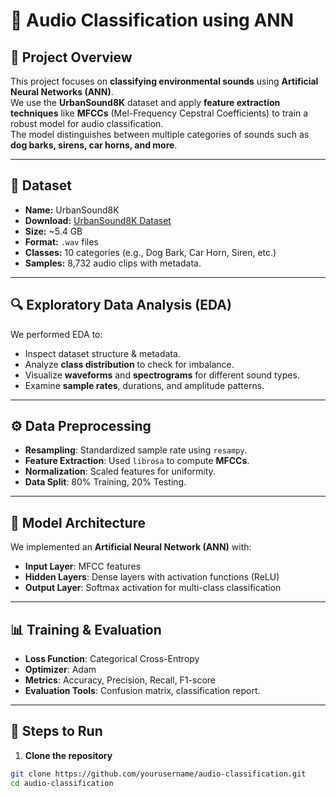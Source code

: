 # 🎵 Audio Classification using ANN

## 📌 Project Overview
This project focuses on **classifying environmental sounds** using **Artificial Neural Networks (ANN)**.  
We use the **UrbanSound8K** dataset and apply **feature extraction techniques** like **MFCCs** (Mel-Frequency Cepstral Coefficients) to train a robust model for audio classification.  
The model distinguishes between multiple categories of sounds such as **dog barks, sirens, car horns, and more**.

---

## 📂 Dataset
- **Name:** UrbanSound8K  
- **Download:** [UrbanSound8K Dataset](https://goo.gl/8hY5ER)  
- **Size:** ~5.4 GB  
- **Format:** `.wav` files  
- **Classes:** 10 categories (e.g., Dog Bark, Car Horn, Siren, etc.)  
- **Samples:** 8,732 audio clips with metadata.

---

## 🔍 Exploratory Data Analysis (EDA)
We performed EDA to:
- Inspect dataset structure & metadata.
- Analyze **class distribution** to check for imbalance.
- Visualize **waveforms** and **spectrograms** for different sound types.
- Examine **sample rates**, durations, and amplitude patterns.

---

## ⚙️ Data Preprocessing
- **Resampling**: Standardized sample rate using `resampy`.
- **Feature Extraction**: Used `librosa` to compute **MFCCs**.
- **Normalization**: Scaled features for uniformity.
- **Data Split**: 80% Training, 20% Testing.

---

## 🧠 Model Architecture
We implemented an **Artificial Neural Network (ANN)** with:
- **Input Layer**: MFCC features
- **Hidden Layers**: Dense layers with activation functions (ReLU)
- **Output Layer**: Softmax activation for multi-class classification

---

## 📊 Training & Evaluation
- **Loss Function**: Categorical Cross-Entropy  
- **Optimizer**: Adam  
- **Metrics**: Accuracy, Precision, Recall, F1-score  
- **Evaluation Tools**: Confusion matrix, classification report.

---

## 🚀 Steps to Run
1. **Clone the repository**
```bash
git clone https://github.com/yourusername/audio-classification.git
cd audio-classification
